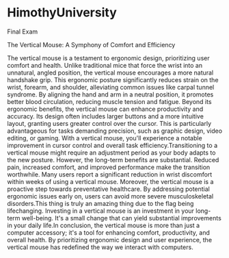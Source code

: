 # HimothyUniversity
Final Exam

The Vertical Mouse: A Symphony of Comfort and Efficiency

The vertical mouse is a testament to ergonomic design, prioritizing user comfort and health. Unlike traditional mice that force the wrist into an unnatural, angled position, the vertical mouse encourages a more natural handshake grip. This ergonomic posture significantly reduces strain on the wrist, forearm, and shoulder, alleviating common issues like carpal tunnel syndrome. By aligning the hand and arm in a neutral position, it promotes better blood circulation, reducing muscle tension and fatigue.
Beyond its ergonomic benefits, the vertical mouse can enhance productivity and accuracy. Its design often includes larger buttons and a more intuitive layout, granting users greater control over the cursor. This is particularly advantageous for tasks demanding precision, such as graphic design, video editing, or gaming. With a vertical mouse, you'll experience a notable improvement in cursor control and overall task efficiency.Transitioning to a vertical mouse might require an adjustment period as your body adapts to the new posture. However, the long-term benefits are substantial. Reduced pain, increased comfort, and improved performance make the transition worthwhile. Many users report a significant reduction in wrist discomfort within weeks of using a vertical mouse. Moreover, the vertical mouse is a proactive step towards preventative healthcare. By addressing potential ergonomic issues early on, users can avoid more severe musculoskeletal disorders.This thing is truly an amazing thing due to the flag being lifechanging. Investing in a vertical mouse is an investment in your long-term well-being. It's a small change that can yield substantial improvements in your daily life.In conclusion, the vertical mouse is more than just a computer accessory; it's a tool for enhancing comfort, productivity, and overall health. By prioritizing ergonomic design and user experience, the vertical mouse has redefined the way we interact with computers.

